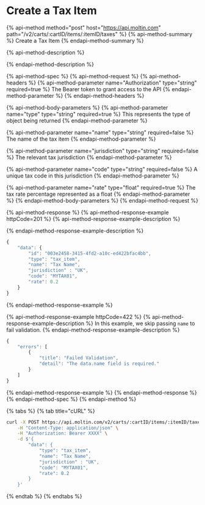 # Create a Tax Item

{% api-method method="post" host="https://api.moltin.com" path="/v2/carts/:cartID/items/:itemID/taxes" %}
{% api-method-summary %}
Create a Tax Item
{% endapi-method-summary %}

{% api-method-description %}

{% endapi-method-description %}

{% api-method-spec %}
{% api-method-request %}
{% api-method-headers %}
{% api-method-parameter name="Authorization" type="string" required=true %}
The Bearer token to grant access to the API
{% endapi-method-parameter %}
{% endapi-method-headers %}

{% api-method-body-parameters %}
{% api-method-parameter name="type" type="string" required=true %}
This represents the type of object being returned
{% endapi-method-parameter %}

{% api-method-parameter name="name" type="string" required=false %}
The name of the tax item
{% endapi-method-parameter %}

{% api-method-parameter name="jurisdiction" type="string" required=false %}
The relevant tax jurisdiction
{% endapi-method-parameter %}

{% api-method-parameter name="code" type="string" required=false %}
A unique tax code in this jurisdiction
{% endapi-method-parameter %}

{% api-method-parameter name="rate" type="float" required=true %}
The tax rate percentage represented as a float
{% endapi-method-parameter %}
{% endapi-method-body-parameters %}
{% endapi-method-request %}

{% api-method-response %}
{% api-method-response-example httpCode=201 %}
{% api-method-response-example-description %}

{% endapi-method-response-example-description %}

```javascript
{
    "data": {
        "id": "003e2458-3415-4fd2-a10c-ed422bfac4bb",
        "type": "tax_item",
        "name": "Tax Name",
        "jurisdiction" : "UK",
        "code": "MYTAX01",
        "rate": 0.2
    }
}
```
{% endapi-method-response-example %}

{% api-method-response-example httpCode=422 %}
{% api-method-response-example-description %}
In this example, we skip passing `name` to fail validation.
{% endapi-method-response-example-description %}

```javascript
{
    "errors": [
        {
            "title": "Failed Validation",
            "detail": "The data.name field is required."
        }
    ]
}
```
{% endapi-method-response-example %}
{% endapi-method-response %}
{% endapi-method-spec %}
{% endapi-method %}

{% tabs %}
{% tab title="cURL" %}
```bash
curl -X POST https://api.moltin.com/v2/carts/:cartID/items/:itemID/taxes \
    -H "Content-Type: application/json" \
    -H "Authorization: Bearer XXXX" \
    -d $'{
        "data": {
            "type": "tax_item",
            "name": "Tax Name",
            "jurisdiction" : "UK",
            "code": "MYTAX01",
            "rate": 0.2
        }
    }'
```
{% endtab %}
{% endtabs %}

